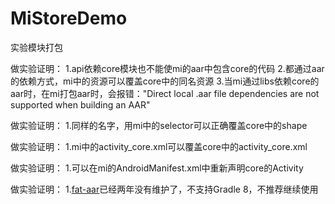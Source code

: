 # MiStoreDemo
实验模块打包

做实验证明：
1.api依赖core模块也不能使mi的aar中包含core的代码
2.都通过aar的依赖方式，mi中的资源可以覆盖core中的同名资源
3.当mi通过libs依赖core的aar时，在mi打包aar时，会报错："Direct local .aar file dependencies are not supported when building an AAR"

做实验证明：
1.同样的名字，用mi中的selector可以正确覆盖core中的shape

做实验证明：
1.mi中的activity_core.xml可以覆盖core中的activity_core.xml

做实验证明：
1.可以在mi的AndroidManifest.xml中重新声明core的Activity

做实验证明：
1.[fat-aar](https://github.com/kezong/fat-aar-android)已经两年没有维护了，不支持Gradle 8，不推荐继续使用
